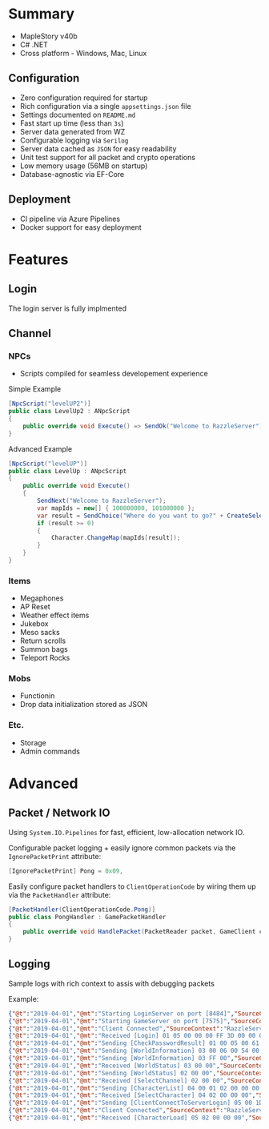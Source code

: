 # Summary

- MapleStory v40b 
- C# .NET
- Cross platform - Windows, Mac, Linux

## Configuration 

- Zero configuration required for startup
- Rich configuration via a single `appsettings.json` file
- Settings documented on `README.md`
- Fast start up time (less than `3s`)
- Server data generated from WZ
- Configurable logging via `Serilog`
- Server data cached as `JSON` for easy readability
- Unit test support for all packet and crypto operations
- Low memory usage (56MB on startup)
- Database-agnostic via EF-Core

## Deployment

- CI pipeline via Azure Pipelines
- Docker support for easy deployment

# Features

## Login

The login server is fully implmented

## Channel

### NPCs

- Scripts compiled for seamless developement experience

Simple Example
```C#
[NpcScript("levelUP2")]
public class LevelUp2 : ANpcScript
{
    public override void Execute() => SendOk("Welcome to RazzleServer");
}
```
Advanced Example
```C#
[NpcScript("levelUP")]
public class LevelUp : ANpcScript
{
    public override void Execute()
    {
        SendNext("Welcome to RazzleServer");
        var mapIds = new[] { 100000000, 101000000 };
        var result = SendChoice("Where do you want to go?" + CreateSelectionList(NpcListType.Map, mapIds));
        if (result >= 0)
        {
            Character.ChangeMap(mapIds[result]);
        }
    }
}
```

### Items

- Megaphones
- AP Reset
- Weather effect items
- Jukebox
- Meso sacks
- Return scrolls
- Summon bags
- Teleport Rocks

### Mobs

- Functionin
- Drop data initialization stored as JSON

### Etc.

- Storage
- Admin commands

# Advanced

## Packet / Network IO

Using `System.IO.Pipelines` for fast, efficient, low-allocation network IO.

Configurable packet logging + easily ignore common packets via the `IgnorePacketPrint` attribute:
```C#
[IgnorePacketPrint] Pong = 0x09,
```

Easily configure packet handlers to `ClientOperationCode` by wiring them up via the `PacketHandler` attribute:

```C#
[PacketHandler(ClientOperationCode.Pong)]
public class PongHandler : GamePacketHandler
{
    public override void HandlePacket(PacketReader packet, GameClient client) => client.LastPong = DateTime.UtcNow;
}
```

## Logging

Sample logs with rich context to assis with debugging packets 

Example:
```json
{"@t":"2019-04-01","@mt":"Starting LoginServer on port [8484]","SourceContext":"RazzleServer.Login.LoginServer"}
{"@t":"2019-04-01","@mt":"Starting GameServer on port [7575]","SourceContext":"RazzleServer.Game.GameServer"}
{"@t":"2019-04-01","@mt":"Client Connected","SourceContext":"RazzleServer.Login.LoginServer"}
{"@t":"2019-04-01","@mt":"Received [Login] 01 05 00 00 00 FF 3D 00 00 00 00","SourceContext":"RazzleServer.Login.LoginClient"}
{"@t":"2019-04-01","@mt":"Sending [CheckPasswordResult] 01 00 05 00 61 64 6D 69 6E","SourceContext":"RazzleServer.Login.LoginClient"}
{"@t":"2019-04-01","@mt":"Sending [WorldInformation] 03 00 06 00 54 00 00 00 00 02 00","SourceContext":"RazzleServer.Login.LoginClient"}
{"@t":"2019-04-01","@mt":"Sending [WorldInformation] 03 FF 00","SourceContext":"RazzleServer.Login.LoginClient"}
{"@t":"2019-04-01","@mt":"Received [WorldStatus] 03 00 00","SourceContext":"RazzleServer.Login.LoginClient"}
{"@t":"2019-04-01","@mt":"Sending [WorldStatus] 02 00 00","SourceContext":"RazzleServer.Login.LoginClient"}
{"@t":"2019-04-01","@mt":"Received [SelectChannel] 02 00 00","SourceContext":"RazzleServer.Login.LoginClient"}
{"@t":"2019-04-01","@mt":"Sending [CharacterList] 04 00 01 02 00 00 00 00 00 00 00 00 00","SourceContext":"RazzleServer.Login.LoginClient"}
{"@t":"2019-04-01","@mt":"Received [SelectCharacter] 04 02 00 00 00","SourceContext":"RazzleServer.Login.LoginClient"}
{"@t":"2019-04-01","@mt":"Sending [ClientConnectToServerLogin] 05 00 1D 02 00 00 00 00","SourceContext":"RazzleServer.Login.LoginClient"}
{"@t":"2019-04-01","@mt":"Client Connected","SourceContext":"RazzleServer.Game.GameServer"}
{"@t":"2019-04-01","@mt":"Received [CharacterLoad] 05 02 00 00 00","SourceContext":"RazzleServer.Game.GameClient"}

```